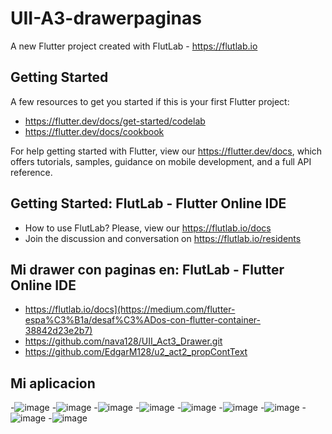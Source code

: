 # UII-A3-drawerpaginas

A new Flutter project created with FlutLab - https://flutlab.io

## Getting Started

A few resources to get you started if this is your first Flutter project:

- https://flutter.dev/docs/get-started/codelab
- https://flutter.dev/docs/cookbook

For help getting started with Flutter, view our
https://flutter.dev/docs, which offers tutorials,
samples, guidance on mobile development, and a full API reference.

## Getting Started: FlutLab - Flutter Online IDE

- How to use FlutLab? Please, view our https://flutlab.io/docs
- Join the discussion and conversation on https://flutlab.io/residents

## Mi drawer con paginas en: FlutLab - Flutter Online IDE

- https://flutlab.io/docs](https://medium.com/flutter-espa%C3%B1a/desaf%C3%ADos-con-flutter-container-38842d23e2b7)
- https://github.com/nava128/UII_Act3_Drawer.git
- https://github.com/EdgarM128/u2_act2_propContText

## Mi aplicacion
-![image](https://github.com/EdgarM128/UII_A3_Drawerpaginas/assets/145927073/1e0b86a4-83f0-4dee-849d-a927d81878c8)
-![image](https://github.com/EdgarM128/UII_A3_Drawerpaginas/assets/145927073/e5189f4c-2028-4dd3-b8bf-bf9ec7a8ad6a)
-![image](https://github.com/EdgarM128/UII_A3_Drawerpaginas/assets/145927073/0a9465ad-2d7d-48fb-9538-b249e6a35bf9)
-![image](https://github.com/EdgarM128/UII_A3_Drawerpaginas/assets/145927073/15a02285-c283-4f0a-b9c0-09386e931df8)
-![image](https://github.com/EdgarM128/UII_A3_Drawerpaginas/assets/145927073/05b2c8d3-8050-4f89-9210-b2b8b18cd099)
-![image](https://github.com/EdgarM128/UII_A3_Drawerpaginas/assets/145927073/877f52dc-68f4-4954-98d5-65d5883a1756)
-![image](https://github.com/EdgarM128/UII_A3_Drawerpaginas/assets/145927073/ebcb777b-5f53-46b1-a4ce-cfbdbb173a6c)
-![image](https://github.com/EdgarM128/UII_A3_Drawerpaginas/assets/145927073/0f43a29a-c60f-4642-ba72-960c1c79d2f2)
-![image](https://github.com/EdgarM128/UII_A3_Drawerpaginas/assets/145927073/a7cc73b5-bb4d-4efd-ade7-f2c54c58094b)
